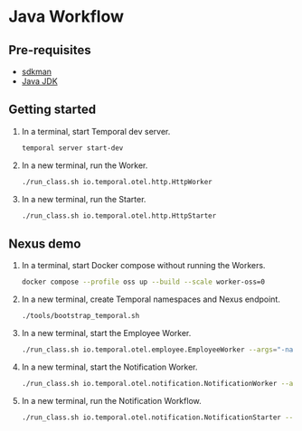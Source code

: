 # Java Workflow

## Pre-requisites

- [sdkman](https://sdkman.io/install/)
- [Java JDK](https://sdkman.io/jdks)

## Getting started

1. In a terminal, start Temporal dev server.

    ```bash
    temporal server start-dev
    ```

1. In a new terminal, run the Worker.

    ```bash
    ./run_class.sh io.temporal.otel.http.HttpWorker
    ```

1. In a new terminal, run the Starter.

    ```bash
    ./run_class.sh io.temporal.otel.http.HttpStarter
    ```

## Nexus demo

1. In a terminal, start Docker compose without running the Workers.

    ```bash
    docker compose --profile oss up --build --scale worker-oss=0
    ```

1. In a new terminal, create Temporal namespaces and Nexus endpoint.

    ```bash
    ./tools/bootstrap_temporal.sh
    ```

1. In a new terminal, start the Employee Worker.

    ```bash
    ./run_class.sh io.temporal.otel.employee.EmployeeWorker --args="-namespace employee-namespace -otlp-endpoint http://localhost:4317"
    ```

1. In a new terminal, start the Notification Worker.

    ```bash
    ./run_class.sh io.temporal.otel.notification.NotificationWorker --args="-namespace notification-namespace -otlp-endpoint http://localhost:4317"
    ```

1. In a new terminal, run the Notification Workflow.

    ```bash
    ./run_class.sh io.temporal.otel.notification.NotificationStarter --args="-namespace notification-namespace -otlp-endpoint http://localhost:4317"
    ```
